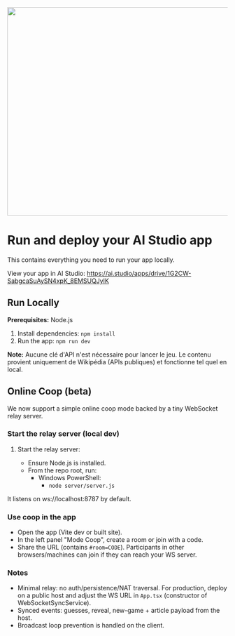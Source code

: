 <div align="center">
<img width="1200" height="475" alt="GHBanner" src="https://github.com/user-attachments/assets/0aa67016-6eaf-458a-adb2-6e31a0763ed6" />
</div>

# Run and deploy your AI Studio app

This contains everything you need to run your app locally.

View your app in AI Studio: https://ai.studio/apps/drive/1G2CW-SabgcaSuAySN4xpK_8EMSUQJylK

## Run Locally

**Prerequisites:**  Node.js


1. Install dependencies:
   `npm install`
2. Run the app:
   `npm run dev`

**Note:** Aucune clé d'API n'est nécessaire pour lancer le jeu. Le contenu provient uniquement de Wikipédia (APIs publiques) et fonctionne tel quel en local.

## Online Coop (beta)

We now support a simple online coop mode backed by a tiny WebSocket relay server.

### Start the relay server (local dev)

1. Start the relay server:

    - Ensure Node.js is installed.
    - From the repo root, run:
       - Windows PowerShell:
          - `node server/server.js`

It listens on ws://localhost:8787 by default.

### Use coop in the app

- Open the app (Vite dev or built site).
- In the left panel "Mode Coop", create a room or join with a code.
- Share the URL (contains `#room=CODE`). Participants in other browsers/machines can join if they can reach your WS server.

### Notes

- Minimal relay: no auth/persistence/NAT traversal. For production, deploy on a public host and adjust the WS URL in `App.tsx` (constructor of WebSocketSyncService).
- Synced events: guesses, reveal, new-game + article payload from the host.
- Broadcast loop prevention is handled on the client.
